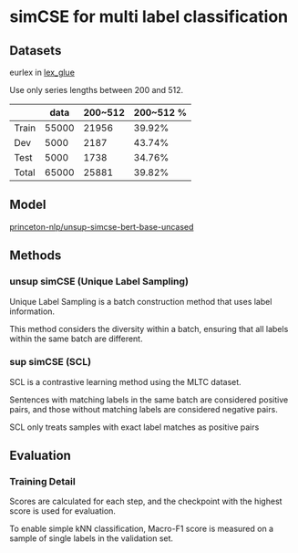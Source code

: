 # simCSE for multi label classification
## Datasets
eurlex in [lex_glue](https://huggingface.co/datasets/coastalcph/lex_glue)

Use only series lengths between 200 and 512.

|  | data | 200~512 | 200~512 % |
| --- | --- | --- | --- |
| Train | 55000 | 21956 | 39.92% |
| Dev | 5000 | 2187 | 43.74% |
| Test | 5000 | 1738 | 34.76% |
| Total | 65000 | 25881 | 39.82% |

## Model 
[princeton-nlp/unsup-simcse-bert-base-uncased](https://huggingface.co/princeton-nlp/unsup-simcse-bert-base-uncased)

## Methods
### unsup simCSE (Unique Label Sampling)
Unique Label Sampling is a batch construction method that uses label information.

This method considers the diversity within a batch, ensuring that all labels within the same batch are different.
### sup simCSE (SCL)
SCL is a contrastive learning method using the MLTC dataset.

Sentences with matching labels in the same batch are considered positive pairs, and those without matching labels are considered negative pairs.

SCL only treats samples with exact label matches as positive pairs

## Evaluation
### Training Detail
Scores are calculated for each step, and the checkpoint with the highest score is used for evaluation.

To enable simple kNN classification, Macro-F1 score is measured on a sample of single labels in the validation set.
